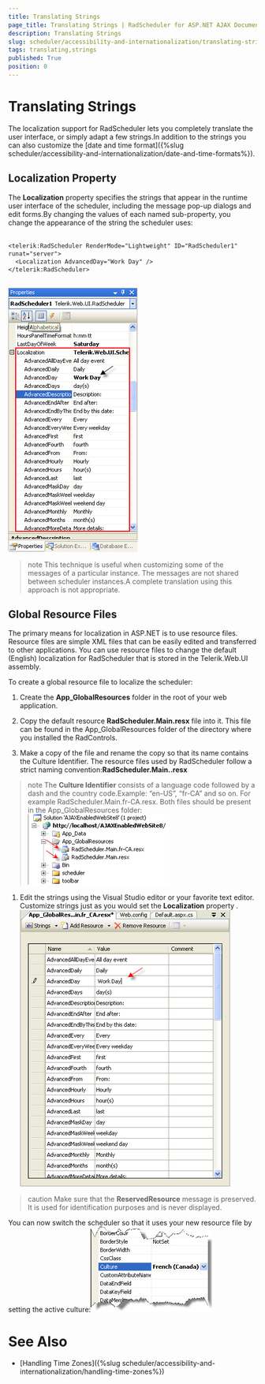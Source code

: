 ```yaml
---
title: Translating Strings
page_title: Translating Strings | RadScheduler for ASP.NET AJAX Documentation
description: Translating Strings
slug: scheduler/accessibility-and-internationalization/translating-strings
tags: translating,strings
published: True
position: 0
---
```


# Translating Strings



The localization support for RadScheduler lets you completely translate the user interface, or simply adapt a few strings.In addition to the strings you can also customize the [date and time format]({%slug scheduler/accessibility-and-internationalization/date-and-time-formats%}).

## Localization Property

The **Localization** property specifies the strings that appear in the runtime user interface of the scheduler, including the message pop-up dialogs and edit forms.By changing the values of each named sub-property, you change the appearance of the string the scheduler uses:

````ASPNET
	
<telerik:RadScheduler RenderMode="Lightweight" ID="RadScheduler1" runat="server">
  <Localization AdvancedDay="Work Day" />
</telerik:RadScheduler>     
							
````

![localization](images/scheduler_localization.png)

>note This technique is useful when customizing some of the messages of a particular instance. The messages are not shared between scheduler instances.A complete translation using this approach is not appropriate.
>


## Global Resource Files

The primary means for localization in ASP.NET is to use resource files. Resource files are simple XML files that can be easily edited and transferred to other applications. You can use resource files to change the default (English) localization for RadScheduler that is stored in the Telerik.Web.UI assembly.

To create a global resource file to localize the scheduler:

1. Create the **App_GlobalResources** folder in the root of your web application.

1. Copy the default resource **RadScheduler.Main.resx** file into it. This file can be found in the App_GlobalResources folder of the directory where you installed the RadControls.

1. Make a copy of the file and rename the copy so that its name contains the Culture Identifier. The resource files used by RadScheduler follow a strict naming convention:**RadScheduler.Main.<Culture Identifier>.resx**
>note The **Culture Identifier** consists of a language code followed by a dash and the country code.Example: “en-US”, “fr-CA” and so on.
>For example RadScheduler.Main.fr-CA.resx. Both files should be present in the App_GlobalResources folder:![localization files](images/scheduler_localizationfiles.png)

1. Edit the strings using the Visual Studio editor or your favorite text editor. Customize strings just as you would set the **Localization** property .![edit global resources](images/scheduler_editglobalresources.png)

>caution Make sure that the **ReservedResource** message is preserved. It is used for identification purposes and is never displayed.
>


You can now switch the scheduler so that it uses your new resource file by setting the active culture:![Culture property](images/scheduler_cultureproperty.png)

# See Also

 * [Handling Time Zones]({%slug scheduler/accessibility-and-internationalization/handling-time-zones%})
